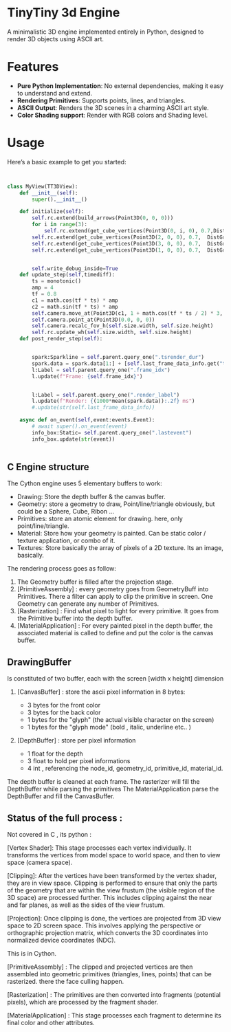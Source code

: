 

# TinyTiny 3d Engine 

A minimalistic 3D engine implemented entirely in Python, designed to render 3D objects using ASCII art.

# Features

* **Pure Python Implementation**: No external dependencies, making it easy to understand and extend.
* **Rendering Primitives**: Supports points, lines, and triangles.
* **ASCII Output**: Renders the 3D scenes in a charming ASCII art style.
* **Color Shading support**: Render with RGB colors and Shading level.

# Usage

Here’s a basic example to get you started:

```python


class MyView(TT3DView):
    def __init__(self):
        super().__init__()

    def initialize(self):
        self.rc.extend(build_arrows(Point3D(0, 0, 0)))
        for i in range(3):
            self.rc.extend(get_cube_vertices(Point3D(0, i, 0), 0.7,DistGradBGShade))
        self.rc.extend(get_cube_vertices(Point3D(2, 0, 0), 0.7,  DistGradBGShade))
        self.rc.extend(get_cube_vertices(Point3D(3, 0, 0), 0.7,  DistGradBGShade))
        self.rc.extend(get_cube_vertices(Point3D(1, 0, 0), 0.7,  DistGradBGShade))


        self.write_debug_inside=True
    def update_step(self,timediff):
        ts = monotonic()
        amp = 4
        tf = 0.8
        c1 = math.cos(tf * ts) * amp
        c2 = math.sin(tf * ts) * amp
        self.camera.move_at(Point3D(c1, 1 + math.cos(tf * ts / 2) * 3, c2))
        self.camera.point_at(Point3D(0.0, 0, 0))
        self.camera.recalc_fov_h(self.size.width, self.size.height)
        self.rc.update_wh(self.size.width, self.size.height)
    def post_render_step(self):


        spark:Sparkline = self.parent.query_one(".tsrender_dur")
        spark.data = spark.data[1:] + [self.last_frame_data_info.get("tsrender_dur",0)]
        l:Label = self.parent.query_one(".frame_idx")
        l.update(f"Frame: {self.frame_idx}")


        l:Label = self.parent.query_one(".render_label")
        l.update(f"Render: {(1000*mean(spark.data)):.2f} ms")
        #.update(str(self.last_frame_data_info))

    async def on_event(self,event:events.Event):
        # await super().on_event(event)
        info_box:Static= self.parent.query_one(".lastevent")
        info_box.update(str(event))
        
```


## C Engine structure 

The Cython engine uses 5 elementary buffers to work:

* Drawing: Store the depth buffer & the canvas buffer. 
* Geometry: store a geometry to draw, Point/line/triangle obviously, but could be a Sphere, Cube, Ribon ... 
* Primitives: store an atomic element for drawing. here, only point/line/triangle.
* Material: Store how your geometry is painted. Can be static color / texture application, or combo of it.   
* Textures: Store basically the array of pixels of a 2D texture. Its an image, basically. 

The rendering process goes as follow:

1. The Geometry buffer is filled after the projection stage. 
2. [PrimitiveAssembly] : every geometry goes from GeometryBuff into Primitives. There a filter can apply to clip the primitive in screen. One Geometry can generate any number of Primitives.
3. [Rasterization] : Find what pixel to light for every primitive. It goes from the Primitive buffer into the depth buffer.
4. [MaterialApplication] : For every painted pixel in the depth buffer, the associated material is called to define and put the color is the canvas buffer.


## DrawingBuffer

Is constituted of two buffer, each with the screen [width x height]  dimension

1. [CanvasBuffer] : store the ascii pixel information in 8 bytes:
    * 3 bytes for the front color
    * 3 bytes for the back color
    * 1 bytes for the "glyph"     (the actual visible character on the screen)
    * 1 bytes for the "glyph mode"   (bold , italic, underline etc.. )

2. [DepthBuffer] : store per pixel information
    * 1 float for the depth
    * 3 float to hold per pixel informations
    * 4 int  , referencing the node_id, geometry_id, primitive_id, material_id.  




The depth buffer is cleaned at each frame.
The rasterizer will fill the DepthBuffer while parsing the primitives
The MaterialApplication parse the DepthBuffer and fill the CanvasBuffer. 





## Status of the full process :

Not covered in C , its python :



[Vertex Shader]: This stage processes each vertex individually. It transforms the vertices from model space to world space, and then to view space (camera space).

[Clipping]: After the vertices have been transformed by the vertex shader, they are in view space. Clipping is performed to ensure that only the parts of the geometry that are within the view frustum (the visible region of the 3D space) are processed further. This includes clipping against the near and far planes, as well as the sides of the view frustum.

[Projection]: Once clipping is done, the vertices are projected from 3D view space to 2D screen space. This involves applying the perspective or orthographic projection matrix, which converts the 3D coordinates into normalized device coordinates (NDC).

This is in Cython.


[PrimitiveAssembly] : The clipped and projected vertices are then assembled into geometric primitives (triangles, lines, points) that can be rasterized. there the face culling happen.

[Rasterization] : The primitives are then converted into fragments (potential pixels), which are processed by the fragment shader.

[MaterialApplication] : This stage processes each fragment to determine its final color and other attributes.


